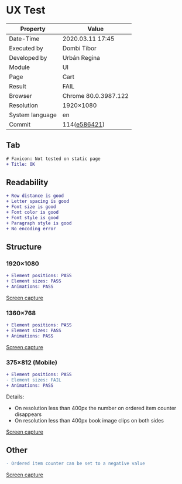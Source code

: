 # UX Test

| Property | Value |
| -- | -- |
| Date-Time | 2020.03.11 17:45 |
| Executed by | Dombi Tibor |
| Developed by | Urbán Regina |
| Module | UI |
| Page | Cart |
| Result | FAIL |
| Browser | Chrome 80.0.3987.122  |
| Resolution | 1920×1080 |
| System language | en |
| Commit | 114([e586421](https://github.com/dombidav/afp2_web/commit/e586421016c9b83d01fe7f07f7273733e27b7a95)) |

## Tab
```diff
# Favicon: Not tested on static page
+ Title: OK
```

## Readability

```diff
+ Row distance is good
+ Letter spacing is good
+ Font size is good
+ Font color is good
+ Font style is good
+ Paragraph style is good
+ No encoding error
```

## Structure

### 1920×1080

```diff
+ Element positions: PASS
+ Element sizes: PASS
+ Animations: PASS
```

[Screen capture](https://github.com/dombidav/afp2_web/raw/master/test/UX/Cart_2020-03-11/1080p.png)

### 1360×768

```diff
+ Element positions: PASS
+ Element sizes: PASS
+ Animations: PASS
```

[Screen capture](https://github.com/dombidav/afp2_web/raw/master/test/UX/Cart_2020-03-11/720p.png)

### 375×812 (Mobile)

```diff
+ Element positions: PASS
- Element sizes: FAIL
+ Animations: PASS
```

Details:
- On resolution less than 400px the number on ordered item counter disappears
- On resolution less than 400px book image clips on both sides

[Screen capture](https://github.com/dombidav/afp2_web/raw/master/test/UX/Cart_2020-03-11/Mobile.png)

## Other

```diff
- Ordered item counter can be set to a negative value
```

[Screen capture](https://github.com/dombidav/afp2_web/raw/master/test/UX/Cart_2020-03-11/Negative.png)
